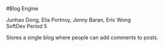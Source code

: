 #Blog Engine

Junhao Dong, Elia Portnoy, Jenny Baran, Eric Wong  
SoftDev Period 5

Stores a single blog where people can add comments to posts.